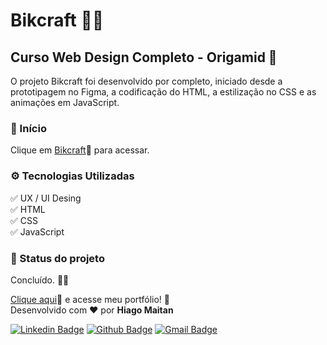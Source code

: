 # Bikcraft 🚴‍♀️​

## Curso Web Design Completo - Origamid 🐺

O projeto Bikcraft foi desenvolvido por completo, iniciado desde a prototipagem no Figma, a codificação do HTML, a estilização no CSS e as animações em JavaScript.

<h3 id="inicio">🚀 Início</h3>

Clique em [Bikcraft](https://hiago-maitan.github.io/Bikcraft/)🔗 para acessar.

<h3 id="tecnologias">⚙️ Tecnologias Utilizadas</h3>

✅ UX / UI Desing <br>
✅ HTML <br>
✅ CSS <br>
✅ JavaScript

<h3 id="status">📌 Status do projeto</h3>

Concluído. ​​👨‍💻​

[Clique aqui](https://portifolio-v2-psi.vercel.app/)🔗 e acesse meu portfólio! 💼<br>
Desenvolvido com ❤️ por **Hiago Maitan**

[![Linkedin Badge](https://img.shields.io/badge/LinkedIn-0077B5?style=for-the-badge&logo=linkedin&logoColor=white)](https://www.linkedin.com/in/hiago-maitan/) [![Github Badge](https://img.shields.io/badge/GitHub-100000?style=for-the-badge&logo=github&logoColor=white)](https://github.com/Hiago-Maitan) [![Gmail Badge](https://img.shields.io/badge/Gmail-D14836?style=for-the-badge&logo=gmail&logoColor=white)](mailto:hiagomaitan@gmail.com)
